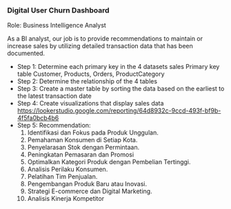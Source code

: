 ### Digital User Churn Dashboard

Role: Business Intelligence Analyst

As a BI analyst, our job is to provide recommendations to maintain or increase sales by utilizing detailed transaction data that has been documented.

- Step 1: 
  Determine each primary key in the 4 datasets sales Primary key table Customer, Products, Orders, ProductCategory
- Step 2:
  Determine the relationship of the 4 tables
- Step 3:
  Create a master table by sorting the data based on the earliest to the latest transaction date
- Step 4:
  Create visualizations that display sales data
  https://lookerstudio.google.com/reporting/64d8932c-9ccd-493f-bf9b-4f5fa0bcb4b6 
- Step 5:
  Recommendation:
  1. Identifikasi dan Fokus pada Produk Unggulan.
  2. Pemahaman Konsumen di Setiap Kota.
  3. Penyelarasan Stok dengan Permintaan.
  4. Peningkatan Pemasaran dan Promosi
  5. Optimalkan Kategori Produk dengan Pembelian Tertinggi.
  6. Analisis Perilaku Konsumen.
  7. Pelatihan Tim Penjualan.
  8. Pengembangan Produk Baru atau Inovasi.
  9. Strategi E-commerce dan Digital Marketing.
  10. Analisis Kinerja Kompetitor
